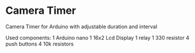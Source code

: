 # Camera Timer
Camera Timer for Arduino with adjustable duration and interval

Used components:
1 Arduino nano
1 16x2 Lcd Display
1 relay
1 330 resistor
4 push buttons
4 10k resistors
